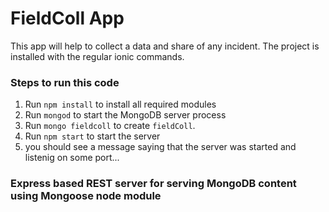 

# FieldColl App
This app will help to collect a data and share of any incident.
The project is installed with the regular ionic commands.

### Steps to run this code

1. Run `npm install` to install all required modules
2. Run `mongod` to start the MongoDB server process
3. Run `mongo fieldcoll` to create `fieldColl`. 
4. Run `npm start` to start the server
5. you should see a message saying that the server was started and listenig on some port...

### Express based REST server for serving MongoDB content using Mongoose node module

